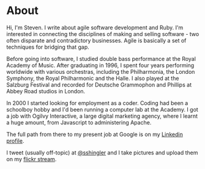 

# About

Hi, I'm Steven. I write about agile software development and Ruby. I'm interested in connecting the disciplines of making and selling software - two often disparate and contradictory businesses.  Agile is basically a set of techniques for bridging that gap. 

Before going into software, I studied double bass performance at the Royal Academy of Music. After graduating in 1996, I spent four years performing worldwide with various orchestras, including the Philharmonia, the London Symphony, the Royal Philharmonic and the Halle. I also played at the Salzburg Festival and recorded for Deutsche Grammophon and Phillips at Abbey Road studios in London.

In 2000 I started looking for employment as a coder. Coding had been a schoolboy hobby and I'd been running a computer lab at the Academy. I got a job with Ogilvy Interactive, a large digital marketing agency, where I learnt a huge amount, from Javascript to administering Apache. 

The full path from there to my present job at Google is on my [Linkedin profile](http://uk.linkedin.com/in/sshingler).

I tweet (usually off-topic) at [@sshingler](http://twitter.com/sshingler) and I take pictures and upload them on my [flickr stream](http://flickr.com/photos/sshingler).
